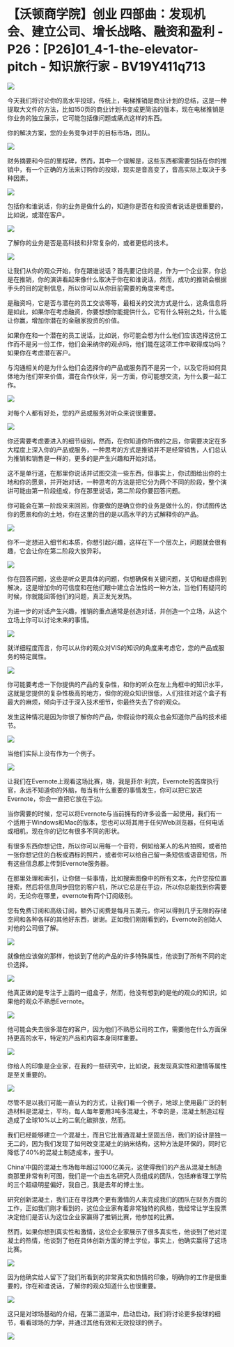 # 【沃顿商学院】创业 四部曲：发现机会、建立公司、增长战略、融资和盈利 - P26：[P26]01_4-1-the-elevator-pitch - 知识旅行家 - BV19Y411q713

![](img/8ea5ec2b950f942d34580e80d16eb332_0.png)

今天我们将讨论你的高水平投球，传统上，电梯推销是商业计划的总结，这是一种提取大文件的方法，比如150页的商业计划书变成更简洁的版本，现在电梯推销是你业务的独立展示，它可能包括像问题或痛点这样的东西。

你的解决方案，您的业务竞争对手的目标市场，团队。

![](img/8ea5ec2b950f942d34580e80d16eb332_2.png)

财务摘要和今后的里程碑，然而，其中一个误解是，这些东西都需要包括在你的推销中，有一个正确的方法来订购你的投球，现实是音高变了，音高实际上取决于多种因素。



![](img/8ea5ec2b950f942d34580e80d16eb332_4.png)

包括你和谁说话，你的业务是做什么的，知道你是否在和投资者说话是很重要的，比如说，或潜在客户。

![](img/8ea5ec2b950f942d34580e80d16eb332_6.png)

了解你的业务是否是高科技和非常复杂的，或者更低的技术。

![](img/8ea5ec2b950f942d34580e80d16eb332_8.png)

让我们从你的观众开始，你在跟谁说话？首先要记住的是，作为一个企业家，你总是在推销，你的演讲看起来像什么取决于你在和谁说话，然而，成功的推销会根据手头的目的定制信息，所以你可以从你目前需要的角度来考虑。

是融资吗，它是否与潜在的员工交谈等等，最相关的交流方式是什么，这条信息将是如此，如果你在考虑融资，你要想想你能提供什么，它有什么特别之处，什么能让你赢，增加你潜在的金融家投资的价值。

如果你在和一个潜在的员工说话，比如说，你可能会想为什么他们应该选择这份工作而不是另一份工作，他们会采纳你的观点吗，他们能在这项工作中取得成功吗？如果你在考虑潜在客户。

与沟通相关的是为什么他们会选择你的产品或服务而不是另一个，以及它将如何具体地为他们带来价值，潜在合作伙伴，另一方面，你可能想交流，为什么要一起工作。



![](img/8ea5ec2b950f942d34580e80d16eb332_10.png)

对每个人都有好处，您的产品或服务对听众来说很重要。

![](img/8ea5ec2b950f942d34580e80d16eb332_12.png)

你还需要考虑要进入的细节级别，然而，在你知道你所做的之后，你需要决定在多大程度上深入你的产品或服务，一种思考的方式是推销并不是经常销售，人们总认为推销和销售是一样的，更多的是产生兴趣和开始对话。

这不是单行道，在那里你说话并试图交流一些东西，但事实上，你试图给出你的土地和你的愿景，并开始对话，一种思考的方法是把它分为两个不同的阶段，整个演讲可能由第一阶段组成，你在那里说话，第二阶段你要回答问题。

你可能会在第一阶段来来回回，你要做的是确立你的业务是做什么的，你试图传达你的愿景和你的土地，你在这里的目的是以高水平的方式解释你的产品。



![](img/8ea5ec2b950f942d34580e80d16eb332_14.png)

你不一定想进入细节和本质，你想引起兴趣，这样在下一个层次上，问题就会很有趣，它会让你在第二阶段大放异彩。



![](img/8ea5ec2b950f942d34580e80d16eb332_16.png)

你在回答问题，这些是听众更具体的问题，你想确保有关键问题，关切和疑虑得到解决，这是增加你的可信度和在他们眼中建立合法性的一种方法，当他们有疑问的时候，你就能回答他们的问题，真正发光发热。

为进一步的对话产生兴趣，推销的重点通常是创造对话，并创造一个立场，从这个立场上你可以讨论未来的事情。

![](img/8ea5ec2b950f942d34580e80d16eb332_18.png)

就详细程度而言，你可以从你的观众对VIS的知识的角度来考虑它，您的产品或服务的特定属性。

![](img/8ea5ec2b950f942d34580e80d16eb332_20.png)

你可能要考虑一下你提供的产品的复杂性，和你的听众在左上角框中的知识水平，这就是您提供的复杂性极高的地方，但你的观众知识很低，人们往往对这个盒子有最大的麻烦，倾向于过于深入技术细节，你最终失去了你的观众。

发生这种情况是因为你很了解你的产品，你假设你的观众也会知道你产品的技术细节。

![](img/8ea5ec2b950f942d34580e80d16eb332_22.png)

当他们实际上没有作为一个例子。

![](img/8ea5ec2b950f942d34580e80d16eb332_24.png)

让我们在Evernote上观看这场比赛，嗨，我是菲尔·利宾，Evernote的首席执行官，永远不知道你的外脑，每当有什么重要的事情发生，你可以把它放进Evernote，你会一直把它放在手边。

当你需要的时候，您可以将Evernote与当前拥有的许多设备一起使用，我们有一个适用于Windows和Mac的版本，您也可以将其用于任何Web浏览器，任何电话或相机，现在你的记忆有很多不同的形状。

有很多东西你想记住，所以你可以用每一个音符，例如给某人的名片拍照，或者拍一张你想记住的白板或酒标的照片，或者你可以给自己留一条短信或语音短信，所有这些信息都上传到Evernote服务器。

在那里处理和索引，让你做一些事情，比如搜索图像中的所有文本，允许您按位置搜索，然后将信息同步回您的客户机，所以它总是在手边，所以你总能找到你需要的，无论你在哪里，evernote有两个订阅级别。

您有免费订阅和高级订阅，额外订阅费是每月五美元，你可以得到几乎无限的存储空间和各种各样的其他好东西，谢谢。正如我们刚刚看到的，Evernote的创始人对他的公司很了解。



![](img/8ea5ec2b950f942d34580e80d16eb332_26.png)

就像他应该做的那样，他谈到了他的产品的许多特殊属性，他谈到了所有不同的定价选择。

![](img/8ea5ec2b950f942d34580e80d16eb332_28.png)

他真正做的是专注于上面的一组盒子，然而，他没有想到的是他的观众的知识，如果他的观众不熟悉Evernote。



![](img/8ea5ec2b950f942d34580e80d16eb332_30.png)

他可能会失去很多潜在的客户，因为他们不熟悉公司的工作，需要他在什么方面保持更高的水平，特定的产品和内容本身同样重要。



![](img/8ea5ec2b950f942d34580e80d16eb332_32.png)

你给人的印象是企业家，在我的一些研究中，比如说，我发现真实性和激情等属性是至关重要的。

![](img/8ea5ec2b950f942d34580e80d16eb332_34.png)

尽管不是以我们可能一直认为的方式，让我们看一个例子，地球上使用最广泛的制造材料是混凝土，平均，每人每年要用3吨多混凝土，不幸的是，混凝土制造过程造成了全球10%以上的二氧化碳排放，然而。

我们已经能够建立一个混凝土，而且它比普通混凝土坚固五倍，我们的设计是独一无二的，因为我们发现了如何改变混凝土的纳米结构，这种方法是环保的，同时它降低了40%的混凝土制造成本，鉴于U。

China’中国的混凝土市场每年超过1000亿美元，这使得我们的产品从混凝土制造商那里非常有利可图，我们是一个由五名研究人员组成的团队，包括麻省理工学院的三个超级明星偏好，我自己，我是去年的博士生。

研究创新混凝土，我们正在寻找两个更有激情的人来完成我们的团队在财务方面的工作，正如我们刚才看到的，这位企业家有着非常独特的风格，我经常让学生投票决定他们是否认为这位企业家赢得了推销比赛，他参加的比赛。

然而，如果你想到真实性和激情，这位企业家展示了很多真实性，他谈到了他对混凝土的热情，他谈到了他在具体创新方面的博士学位，事实上，他确实赢得了这场比赛。



![](img/8ea5ec2b950f942d34580e80d16eb332_36.png)

因为他确实给人留下了我们所看到的非常真实和热情的印象，明确你的工作是很重要的，你在和谁说话，了解你的观众知道什么也很重要。



![](img/8ea5ec2b950f942d34580e80d16eb332_38.png)

这只是对球场基础的介绍，在第二道菜中，启动启动，我们将讨论更多投球的细节，看看球场的力学，并通过其他有效和无效投球的例子。



![](img/8ea5ec2b950f942d34580e80d16eb332_40.png)